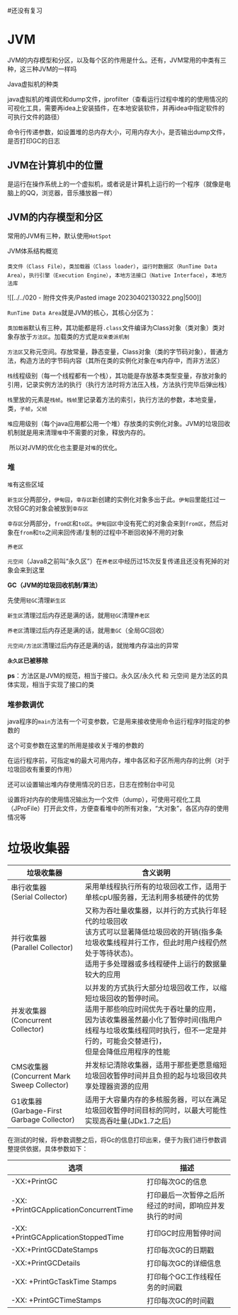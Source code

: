 #还没有复习 

# JVM

JVM的内存模型和分区，以及每个区的作用是什么。还有，JVM常用的中类有三种，这三种JVM的一样吗

Java虚拟机的种类

java虚拟机的堆调优和dump文件，jprofilter（查看运行过程中堆的的使用情况的可视化工具，需要再idea上安装插件，在本地安装软件，并再idea中指定软件的可执行文件的路径）

命令行传递参数，如设置堆的总内存大小，可用内存大小，是否输出dump文件，是否打印GC的日志


## JVM在计算机中的位置

是运行在操作系统上的一个虚拟机，或者说是计算机上运行的一个程序（就像是电脑上的QQ，浏览器，音乐播放器一样）


## JVM的内存模型和分区

常用的JVM有三种，默认使用`HotSpot`

JVM体系结构概览

`类文件（Class File）`，`类加载器（Class loader）`，`运行时数据区（RunTime Data Area）`，`执行引擎（Execution Engine）`，`本地方法接口（Native Interface）`，`本地方法库`

![[../../020 - 附件文件夹/Pasted image 20230402130322.png|500]]

`RunTime Data Area`就是JVM的核心，其核心分区为：

`类加载器`默认有三种，其功能都是将`.class`文件编译为Class对象（类对象）类对象存放于`方法区`。加载类的方式是`双亲委派机制`

`方法区`又称元空间。存放常量，静态变量，Class对象（类的字节码对象），普通方法，构造方法的字节码内容（其所在类的实例化对象在`堆`内存中，而非方法区）

`栈`线程级别（每一个线程都有一个栈），其功能是存放基本类型变量，存放对象的引用，记录实例方法的执行（执行方法时将方法压入栈，方法执行完毕后弹出栈）

​	`栈`里放的元素是`栈帧`。`栈帧`里记录着方法的索引，执行方法的参数，本地变量，类，`子帧`，`父帧`

`堆`应用级别（每个java应用都公用一个堆）存放类的实例化对象。JVM的垃圾回收机制就是用来清理`堆`中不需要的对象，释放内存的。

​	所以对JVM的优化也主要是对`堆`的优化。



### 堆

`堆`有这些区域

`新生区`分两部分，`伊甸园`，`幸存区`新创建的实例化对象多出于此。`伊甸园`里能扛过一次轻GC的对象会被放到`幸存区`

`幸存区`分两部分，`from区`和`to区`。`伊甸园区`中没有死亡的对象会来到`from区`，然后对象在`from`和`to`之间来回传递/复制的过程中不断回收掉不用的对象

`养老区`

`元空间`（Java8之前叫“永久区”）在`养老区`中经历过15次反复传递且还没有死掉的对象会来到这里



**GC（JVM的垃圾回收机制/算法）**

先使用`轻GC`清理`新生区`

`新生区`清理过后内存还是满的话，就用`轻GC`清理`养老区`

`养老区`清理过后内存还是满的话，就用`重GC`（全局GC回收）

`元空间/方法区`清理过后内存还是满的话，就抛堆内存溢出的异常

**`永久区`已被移除**



**ps**：方法区是JVM的规范，相当于接口。永久区/永久代 和 元空间 是方法区的具体实现，相当于实现了接口的类



### 堆参数调优

java程序的`main`方法有一个可变参数，它是用来接收使用命令运行程序时指定的参数的

这个可变参数在这里的所用是接收关于堆的参数的

在运行程序前，可指定`堆`的最大可用内存，堆中各区和子区所用内存的比例（对于垃圾回收有重要的作用）

还可以设置输出堆内存使用情况的日志，日志在控制台中可见

设置将对内存的使用情况输出为一个文件（dump），可使用可视化工具（JProFile）打开此文件，方便查看堆中的所有对象，“大对象”，各区内存的使用情况等



# 垃圾收集器

| 垃圾收集器                                      | 含义说明                                                     |
| ----------------------------------------------- | ------------------------------------------------------------ |
| 串行收集器<br/>(Serial Collector)               | 采用单线程执行所有的垃圾回收工作，适用于单核cpU服务器，无法利用多核硬件的优势 |
| 并行收集器<br/>(Parallel Collector)             | 又称为吞吐量收集器，以并行的方式执行年轻代的垃圾回收<br/>该方式可以显著降低垃圾回收的开销(指多条垃圾收集线程并行工作，但此时用户线程仍然处于等待状态)。<br/>适用于多处理器或多线程硬件上运行的数据量较大的应用 |
| 并发收集器<br/>(Concurrent Collector)           | 以并发的方式执行大部分垃圾回收工作，以缩短垃圾回收的暂停时间。<br/>适用于那些响应时间优先于吞吐量的应用，<br/>因为该收集器虽然最小化了暂停时间(指用户线程与垃圾收集线程同时执行，但不一定是并行的，可能会交替进行)，<br/>但是会降低应用程序的性能 |
| CMS收集器<br/>(Concurrent Mark Sweep Collector) | 并发标记清除收集器，适用于那些更愿意缩短垃圾回收暂停时间并且负担的起与垃圾回收共享处理器资源的应用 |
| G1收集器<br/>(Garbage-First Garbage Collector)  | 适用于大容量内存的多核服务器，可以在满足垃圾回收暂停时间目标的同时，以最大可能性实现高吞吐量(JDκ1.7之后) |



在测试的时候，将参数调整之后，将Gc的信息打印出来，便于为我们进行参数调整提供依据，具体参数如下：

| 选项                                   | 描述                                                   |
| -------------------------------------- | ------------------------------------------------------ |
| -XX:+PrintGC                           | 打印每次GC的信息                                       |
| -XX: +PrintGCApplicationConcurrentTime | 打印最后一次暂停之后所经过的时间，即响应并发执行的时间 |
| -XX: +PrintGCApplicationStoppedTime    | 打印GC时应用暂停时间                                   |
| -XX:+PrintGCDateStamps                 | 打印每次GC的日期戳                                     |
| -XX:+PrintGCDetails                    | 打印每次GC的详细信息                                   |
| -XX: +PrintGcTaskTime Stamps           | 打印每个GC工作线程任务的时间戳                         |
| -XX: +PrintGCTimeStamps                | 打印每次GC的时间戳                                     |
